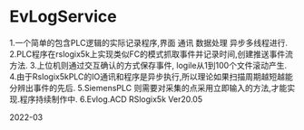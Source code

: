 # EvLogService
1.一个简单的包含PLC逻辑的实际记录程序,界面  通讯   数据处理  异步多线程进行.
2.PLC程序在rslogix5k上实现类似FC的模式抓取事件并记录时间,创建推送事件流方法.
3.上位机则通过交互确认的方式保存事件,  logile从1到100个文件滚动产生.
4.由于Rslogix5kPLC的IO通讯和程序是异步执行,所以理论如果扫描周期越短越能分辨出事件的先后.
5.SiemensPLC 则需要对采集的点采用立即输入的方法,才能实现.程序持续制作中.
6.Evlog.ACD  RSlogix5k  Ver20.05

2022-03   
